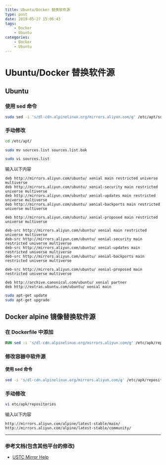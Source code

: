 ```yaml
---
title: Ubuntu/Docker 替换软件源
type: post
date: 2019-05-27 15:06:43
tags:
    - Docker
    - Ubuntu
categories: 
    - Docker
    - Ubuntu
---
```


# Ubuntu/Docker 替换软件源

## Ubuntu 

### 使用 sed 命令

```bash
sudo sed -i 's/dl-cdn.alpinelinux.org/mirrors.aliyun.com/g' /etc/apt/sources.list/
```

### 手动修改

```bash
cd /etc/apt/

sudo mv sources.list sources.list.bak

sudo vi sources.list
```

输入以下内容

```
deb http://mirrors.aliyun.com/ubuntu/ xenial main restricted universe multiverse  
deb http://mirrors.aliyun.com/ubuntu/ xenial-security main restricted universe multiverse  
deb http://mirrors.aliyun.com/ubuntu/ xenial-updates main restricted universe multiverse  
deb http://mirrors.aliyun.com/ubuntu/ xenial-backports main restricted universe multiverse  

deb http://mirrors.aliyun.com/ubuntu/ xenial-proposed main restricted universe multiverse  

deb-src http://mirrors.aliyun.com/ubuntu/ xenial main restricted universe multiverse  
deb-src http://mirrors.aliyun.com/ubuntu/ xenial-security main restricted universe multiverse  
deb-src http://mirrors.aliyun.com/ubuntu/ xenial-updates main restricted universe multiverse  
deb-src http://mirrors.aliyun.com/ubuntu/ xenial-backports main restricted universe multiverse  

deb-src http://mirrors.aliyun.com/ubuntu/ xenial-proposed main restricted universe multiverse  

deb http://archive.canonical.com/ubuntu/ xenial partner  
deb http://extras.ubuntu.com/ubuntu/ xenial main  
```

```bash
sudo apt-get update
sudo apt-get upgrade
```

## Docker alpine 镜像替换软件源

### 在 Dockerfile 中添加

```dockerfile
RUN sed -i 's/dl-cdn.alpinelinux.org/mirrors.aliyun.com/g' /etc/apk/repositories
```

### 修改容器中软件源

#### 使用 sed 命令

```bash
sed -i 's/dl-cdn.alpinelinux.org/mirrors.aliyun.com/g' /etc/apk/repositories
```

### 手动修改

```bash
vi etc/apk/repositories
```
输入以下内容

```
http://mirrors.aliyun.com/alpine/latest-stable/main/
http://mirrors.aliyun.com/alpine/latest-stable/community/
```

----------

### 参考文档(包含其他平台的修改)

- [USTC Mirror Help](https://mirrors.ustc.edu.cn/help/)